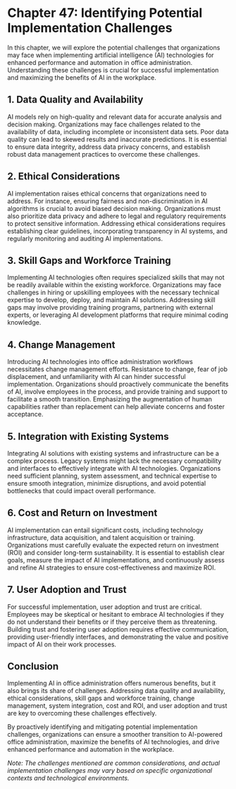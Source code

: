 Chapter 47: Identifying Potential Implementation Challenges
===========================================================

In this chapter, we will explore the potential challenges that organizations may face when implementing artificial intelligence (AI) technologies for enhanced performance and automation in office administration. Understanding these challenges is crucial for successful implementation and maximizing the benefits of AI in the workplace.

**1. Data Quality and Availability**
------------------------------------

AI models rely on high-quality and relevant data for accurate analysis and decision making. Organizations may face challenges related to the availability of data, including incomplete or inconsistent data sets. Poor data quality can lead to skewed results and inaccurate predictions. It is essential to ensure data integrity, address data privacy concerns, and establish robust data management practices to overcome these challenges.

**2. Ethical Considerations**
-----------------------------

AI implementation raises ethical concerns that organizations need to address. For instance, ensuring fairness and non-discrimination in AI algorithms is crucial to avoid biased decision making. Organizations must also prioritize data privacy and adhere to legal and regulatory requirements to protect sensitive information. Addressing ethical considerations requires establishing clear guidelines, incorporating transparency in AI systems, and regularly monitoring and auditing AI implementations.

**3. Skill Gaps and Workforce Training**
----------------------------------------

Implementing AI technologies often requires specialized skills that may not be readily available within the existing workforce. Organizations may face challenges in hiring or upskilling employees with the necessary technical expertise to develop, deploy, and maintain AI solutions. Addressing skill gaps may involve providing training programs, partnering with external experts, or leveraging AI development platforms that require minimal coding knowledge.

**4. Change Management**
------------------------

Introducing AI technologies into office administration workflows necessitates change management efforts. Resistance to change, fear of job displacement, and unfamiliarity with AI can hinder successful implementation. Organizations should proactively communicate the benefits of AI, involve employees in the process, and provide training and support to facilitate a smooth transition. Emphasizing the augmentation of human capabilities rather than replacement can help alleviate concerns and foster acceptance.

**5. Integration with Existing Systems**
----------------------------------------

Integrating AI solutions with existing systems and infrastructure can be a complex process. Legacy systems might lack the necessary compatibility and interfaces to effectively integrate with AI technologies. Organizations need sufficient planning, system assessment, and technical expertise to ensure smooth integration, minimize disruptions, and avoid potential bottlenecks that could impact overall performance.

**6. Cost and Return on Investment**
------------------------------------

AI implementation can entail significant costs, including technology infrastructure, data acquisition, and talent acquisition or training. Organizations must carefully evaluate the expected return on investment (ROI) and consider long-term sustainability. It is essential to establish clear goals, measure the impact of AI implementations, and continuously assess and refine AI strategies to ensure cost-effectiveness and maximize ROI.

**7. User Adoption and Trust**
------------------------------

For successful implementation, user adoption and trust are critical. Employees may be skeptical or hesitant to embrace AI technologies if they do not understand their benefits or if they perceive them as threatening. Building trust and fostering user adoption requires effective communication, providing user-friendly interfaces, and demonstrating the value and positive impact of AI on their work processes.

**Conclusion**
--------------

Implementing AI in office administration offers numerous benefits, but it also brings its share of challenges. Addressing data quality and availability, ethical considerations, skill gaps and workforce training, change management, system integration, cost and ROI, and user adoption and trust are key to overcoming these challenges effectively.

By proactively identifying and mitigating potential implementation challenges, organizations can ensure a smoother transition to AI-powered office administration, maximize the benefits of AI technologies, and drive enhanced performance and automation in the workplace.

*Note: The challenges mentioned are common considerations, and actual implementation challenges may vary based on specific organizational contexts and technological environments.*
